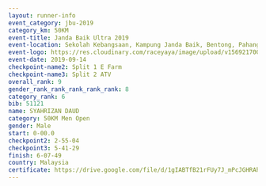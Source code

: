 ```yaml
---
layout: runner-info 
event_category: jbu-2019 
category_km: 50KM 
event-title: Janda Baik Ultra 2019 
event-location: Sekolah Kebangsaan, Kampung Janda Baik, Bentong, Pahang, Malaysia 
event-logo: https://res.cloudinary.com/raceyaya/image/upload/v1569217009/logo/janda-baik_vch1pc.jpg 
event-date: 2019-09-14 
checkpoint-name2: Split 1 E Farm 
checkpoint-name3: Split 2 ATV 
overall_rank: 9
gender_rank_rank_rank_rank_rank: 8
category_rank: 6
bib: 51121
name: SYAHRIZAN DAUD
category: 50KM Men Open
gender: Male
start: 0-00.0
checkpoint2: 2-55-04
checkpoint3: 5-41-29
finish: 6-07-49
country: Malaysia
certificate: https://drive.google.com/file/d/1gIABTfB21rFUy7J_mPcJGHRAh-h_Y-St/view?usp=sharing
---
```

